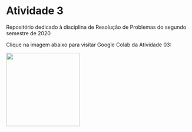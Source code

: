 # Atividade 3
Repositório dedicado à disciplina de Resolução de Problemas do segundo semestre de 2020 <br/>

Clique na imagem abaixo para visitar Google Colab da Atividade 03: 

[<img src="https://miro.medium.com/max/512/1*dWlg8C46t_ZJ9P8rc-RyWg.png" width="200"/>](https://colab.research.google.com/drive/1WK1VPbU8eX7A702Ko0STaRfkW9zxKVeN?usp=sharing)